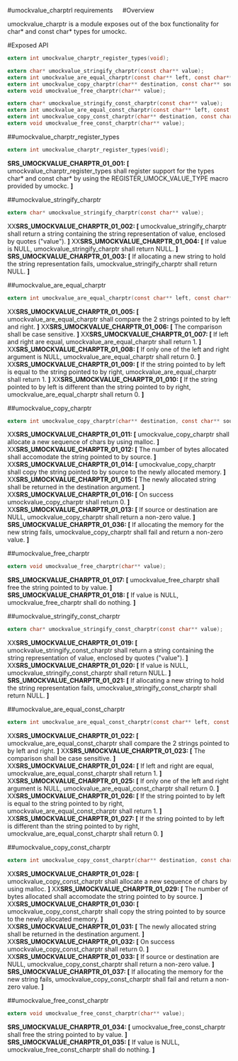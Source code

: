 #umockvalue_charptrl requirements
 
#Overview

umockvalue_charptr is a module exposes out of the box functionality for char* and const char* types for umockc.

#Exposed API

```c
extern int umockvalue_charptr_register_types(void);

extern char* umockvalue_stringify_charptr(const char** value);
extern int umockvalue_are_equal_charptr(const char** left, const char** right);
extern int umockvalue_copy_charptr(char** destination, const char** source);
extern void umockvalue_free_charptr(char** value);

extern char* umockvalue_stringify_const_charptr(const char** value);
extern int umockvalue_are_equal_const_charptr(const char** left, const char** right);
extern int umockvalue_copy_const_charptr(char** destination, const char** source);
extern void umockvalue_free_const_charptr(char** value);
```

##umockvalue_charptr_register_types

```c
extern int umockvalue_charptr_register_types(void);
```

**SRS_UMOCKVALUE_CHARPTR_01_001: [** umockvalue_charptr_register_types shall register support for the types char\* and const char\* by using the REGISTER_UMOCK_VALUE_TYPE macro provided by umockc. **]**

##umockvalue_stringify_charptr

```c
extern char* umockvalue_stringify_charptr(const char** value);
```

XX**SRS_UMOCKVALUE_CHARPTR_01_002: [** umockvalue_stringify_charptr shall return a string containing the string representation of value, enclosed by quotes (\"value\"). **]**
XX**SRS_UMOCKVALUE_CHARPTR_01_004: [** If value is NULL, umockvalue_stringify_charptr shall return NULL. **]**
**SRS_UMOCKVALUE_CHARPTR_01_003: [** If allocating a new string to hold the string representation fails, umockvalue_stringify_charptr shall return NULL. **]**

##umockvalue_are_equal_charptr

```c
extern int umockvalue_are_equal_charptr(const char** left, const char** right);
```

XX**SRS_UMOCKVALUE_CHARPTR_01_005: [** umockvalue_are_equal_charptr shall compare the 2 strings pointed to by left and right. **]**
XX**SRS_UMOCKVALUE_CHARPTR_01_006: [** The comparison shall be case sensitive. **]**
XX**SRS_UMOCKVALUE_CHARPTR_01_007: [** If left and right are equal, umockvalue_are_equal_charptr shall return 1. **]**
XX**SRS_UMOCKVALUE_CHARPTR_01_008: [** If only one of the left and right argument is NULL, umockvalue_are_equal_charptr shall return 0. **]**
XX**SRS_UMOCKVALUE_CHARPTR_01_009: [** If the string pointed to by left is equal to the string pointed to by right, umockvalue_are_equal_charptr shall return 1. **]**
XX**SRS_UMOCKVALUE_CHARPTR_01_010: [** If the string pointed to by left is different than the string pointed to by right, umockvalue_are_equal_charptr shall return 0. **]**

##umockvalue_copy_charptr

```c
extern int umockvalue_copy_charptr(char** destination, const char** source);
```

XX**SRS_UMOCKVALUE_CHARPTR_01_011: [** umockvalue_copy_charptr shall allocate a new sequence of chars by using malloc. **]**
XX**SRS_UMOCKVALUE_CHARPTR_01_012: [** The number of bytes allocated shall accomodate the string pointed to by source. **]**
XX**SRS_UMOCKVALUE_CHARPTR_01_014: [** umockvalue_copy_charptr shall copy the string pointed to by source to the newly allocated memory. **]**
XX**SRS_UMOCKVALUE_CHARPTR_01_015: [** The newly allocated string shall be returned in the destination argument. **]**
XX**SRS_UMOCKVALUE_CHARPTR_01_016: [** On success umockvalue_copy_charptr shall return 0. **]**
XX**SRS_UMOCKVALUE_CHARPTR_01_013: [** If source or destination are NULL, umockvalue_copy_charptr shall return a non-zero value. **]**
**SRS_UMOCKVALUE_CHARPTR_01_036: [** If allocating the memory for the new string fails, umockvalue_copy_charptr shall fail and return a non-zero value. **]**

##umockvalue_free_charptr

```c
extern void umockvalue_free_charptr(char** value);
```

**SRS_UMOCKVALUE_CHARPTR_01_017: [** umockvalue_free_charptr shall free the string pointed to by value. **]**
**SRS_UMOCKVALUE_CHARPTR_01_018: [** If value is NULL, umockvalue_free_charptr shall do nothing. **]**

##umockvalue_stringify_const_charptr

```c
extern char* umockvalue_stringify_const_charptr(const char** value);
```

XX**SRS_UMOCKVALUE_CHARPTR_01_019: [** umockvalue_stringify_const_charptr shall return a string containing the string representation of value, enclosed by quotes (\"value\"). **]**
XX**SRS_UMOCKVALUE_CHARPTR_01_020: [** If value is NULL, umockvalue_stringify_const_charptr shall return NULL. **]**
**SRS_UMOCKVALUE_CHARPTR_01_021: [** If allocating a new string to hold the string representation fails, umockvalue_stringify_const_charptr shall return NULL. **]**

##umockvalue_are_equal_const_charptr

```c
extern int umockvalue_are_equal_const_charptr(const char** left, const char** right);
```

XX**SRS_UMOCKVALUE_CHARPTR_01_022: [** umockvalue_are_equal_const_charptr shall compare the 2 strings pointed to by left and right. **]**
XX**SRS_UMOCKVALUE_CHARPTR_01_023: [** The comparison shall be case sensitive. **]**
XX**SRS_UMOCKVALUE_CHARPTR_01_024: [** If left and right are equal, umockvalue_are_equal_const_charptr shall return 1. **]**
XX**SRS_UMOCKVALUE_CHARPTR_01_025: [** If only one of the left and right argument is NULL, umockvalue_are_equal_const_charptr shall return 0. **]**
XX**SRS_UMOCKVALUE_CHARPTR_01_026: [** If the string pointed to by left is equal to the string pointed to by right, umockvalue_are_equal_const_charptr shall return 1. **]**
XX**SRS_UMOCKVALUE_CHARPTR_01_027: [** If the string pointed to by left is different than the string pointed to by right, umockvalue_are_equal_const_charptr shall return 0. **]**

##umockvalue_copy_const_charptr

```c
extern int umockvalue_copy_const_charptr(char** destination, const char** source);
```

XX**SRS_UMOCKVALUE_CHARPTR_01_028: [** umockvalue_copy_const_charptr shall allocate a new sequence of chars by using malloc. **]**
XX**SRS_UMOCKVALUE_CHARPTR_01_029: [** The number of bytes allocated shall accomodate the string pointed to by source. **]**
XX**SRS_UMOCKVALUE_CHARPTR_01_030: [** umockvalue_copy_const_charptr shall copy the string pointed to by source to the newly allocated memory. **]**
XX**SRS_UMOCKVALUE_CHARPTR_01_031: [** The newly allocated string shall be returned in the destination argument. **]**
XX**SRS_UMOCKVALUE_CHARPTR_01_032: [** On success umockvalue_copy_const_charptr shall return 0. **]**
XX**SRS_UMOCKVALUE_CHARPTR_01_033: [** If source or destination are NULL, umockvalue_copy_const_charptr shall return a non-zero value. **]**
**SRS_UMOCKVALUE_CHARPTR_01_037: [** If allocating the memory for the new string fails, umockvalue_copy_const_charptr shall fail and return a non-zero value. **]**

##umockvalue_free_const_charptr

```c
extern void umockvalue_free_const_charptr(char** value);
```

**SRS_UMOCKVALUE_CHARPTR_01_034: [** umockvalue_free_const_charptr shall free the string pointed to by value. **]**
**SRS_UMOCKVALUE_CHARPTR_01_035: [** If value is NULL, umockvalue_free_const_charptr shall do nothing. **]**
